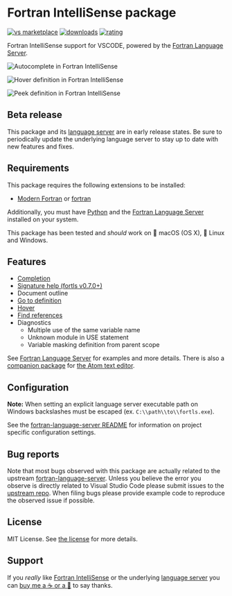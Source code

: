 # Fortran IntelliSense package
[![vs marketplace](https://img.shields.io/vscode-marketplace/v/hansec.fortran-ls.svg?label=vs%20marketplace)](https://marketplace.visualstudio.com/items?itemName=hansec.fortran-ls)
[![downloads](https://img.shields.io/vscode-marketplace/d/hansec.fortran-ls.svg)](https://marketplace.visualstudio.com/items?itemName=hansec.fortran-ls)
[![rating](https://img.shields.io/vscode-marketplace/r/hansec.fortran-ls.svg)](https://marketplace.visualstudio.com/items?itemName=hansec.fortran-ls)

Fortran IntelliSense support for VSCODE, powered by the [Fortran Language Server](https://github.com/hansec/fortran-language-server).

![Autocomplete in Fortran IntelliSense](https://raw.githubusercontent.com/hansec/vscode-fortran-ls/master/images/autocomplete.png)

![Hover definition in Fortran IntelliSense](https://raw.githubusercontent.com/hansec/vscode-fortran-ls/master/images/hover_def.png)

![Peek definition in Fortran IntelliSense](https://raw.githubusercontent.com/hansec/vscode-fortran-ls/master/images/peek_def.png)

## Beta release

This package and its [language server](https://github.com/hansec/fortran-language-server) are in early
release states. Be sure to periodically update the underlying language server to stay up to date with
new features and fixes.

## Requirements
This package requires the following extensions to be installed:
 * [Modern Fortran](https://marketplace.visualstudio.com/items?itemName=krvajalm.linter-gfortran) or [fortran](https://marketplace.visualstudio.com/items?itemName=Gimly81.fortran)

Additionally, you must have [Python](https://www.python.org/) and the
[Fortran Language Server](https://github.com/hansec/fortran-language-server) installed
on your system.

This package has been tested and *should* work on :apple: macOS (OS X), :penguin: Linux and Windows.

## Features

* [Completion](https://raw.githubusercontent.com/hansec/fortran-language-server/master/images/fortls_autocomplete.gif)
* [Signature help (fortls v0.7.0+)](https://raw.githubusercontent.com/hansec/fortran-language-server/master/images/fortls_sigHelp.gif)
* Document outline
* [Go to definition](https://raw.githubusercontent.com/hansec/fortran-language-server/master/images/fortls_gotodef.gif)
* [Hover](https://raw.githubusercontent.com/hansec/fortran-language-server/master/images/fortls_hover.gif)
* [Find references](https://raw.githubusercontent.com/hansec/fortran-language-server/master/images/fortls_refs.png)
* Diagnostics
  - Multiple use of the same variable name
  - Unknown module in USE statement
  - Variable masking definition from parent scope

See [Fortran Language Server](https://github.com/hansec/fortran-language-server) for examples and more details. There is also a [companion package](https://atom.io/packages/ide-fortran) for [the Atom text editor](https://atom.io/).

## Configuration

**Note:** When setting an explicit language server executable path on Windows backslashes must be escaped (ex. `C:\\path\\to\\fortls.exe`).

See the [fortran-language-server README](https://github.com/hansec/fortran-language-server/blob/master/README.rst) for
information on project specific configuration settings.

## Bug reports
Note that most bugs observed with this package are actually related to the upstream
[fortran-language-server](https://github.com/hansec/fortran-language-server). Unless you believe the error
you observe is directly related to Visual Studio Code please submit issues to the
[upstream repo](https://github.com/hansec/fortran-language-server/issues/new). When filing bugs please
provide example code to reproduce the observed issue if possible.

## License
MIT License. See [the license](LICENSE.md) for more details.

## Support

If you *really* like [Fortran IntelliSense](https://marketplace.visualstudio.com/items?itemName=hansec.fortran-ls) or the underlying [language server](https://github.com/hansec/fortran-language-server) you can <a href='https://paypal.me/hansec' target="_blank">buy me a :coffee: or a :beer:</a> to say thanks.
